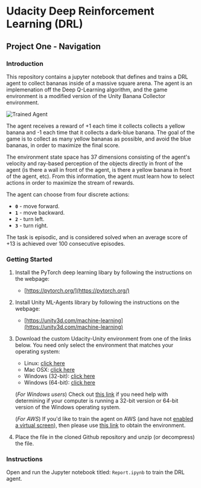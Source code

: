 [//]: # (Image References)

[image1]: https://user-images.githubusercontent.com/10624937/42135619-d90f2f28-7d12-11e8-8823-82b970a54d7e.gif "Trained Agent"

# Udacity Deep Reinforcement Learning (DRL)
##  Project One - Navigation

### Introduction

This repository contains a jupyter notebook that defines and trains a DRL agent to collect bananas inside of a massive square arena. The agent is an implemenation off the Deep Q-Learning algorithm, and the game environment is a modified version of the Unity Banana Collector environment.

![Trained Agent][image1]

The agent receives a reward of +1 each time it collects collects a yellow banana and -1 each time that it collects a dark-blue banana.  The goal of the game is to collect as many yellow bananas as possible, and avoid the blue bananas, in order to maximize the final score.

The environment state space has 37 dimensions consisting of the agent's velocity and ray-based perception of the objects directly in front of the agent (is there a wall in front of the agent, is there a yellow banana in front of the agent, etc). From this information, the agent must learn how to select actions in order to maximize the stream of rewards. 

The agent can choose from four discrete actions:
- **`0`** - move forward.
- **`1`** - move backward.
- **`2`** - turn left.
- **`3`** - turn right.

The task is episodic, and is considered solved when an average score of +13 is achieved over 100 consecutive episodes.

### Getting Started

1. Install the PyTorch deep learning libary by following the instructions on the webpage:
    - [https://pytorch.org/](https://pytorch.org/)

2. Install Unity ML-Agents library by following the instructions on the webpage:
    - [https://unity3d.com/machine-learning](https://unity3d.com/machine-learning)

3. Download the custom Udacity-Unity environment from one of the links below.  You need only select the environment that matches your operating system:
    - Linux: [click here](https://s3-us-west-1.amazonaws.com/udacity-drlnd/P1/Banana/Banana_Linux.zip)
    - Mac OSX: [click here](https://s3-us-west-1.amazonaws.com/udacity-drlnd/P1/Banana/Banana.app.zip)
    - Windows (32-bit): [click here](https://s3-us-west-1.amazonaws.com/udacity-drlnd/P1/Banana/Banana_Windows_x86.zip)
    - Windows (64-bit): [click here](https://s3-us-west-1.amazonaws.com/udacity-drlnd/P1/Banana/Banana_Windows_x86_64.zip)
    
    (_For Windows users_) Check out [this link](https://support.microsoft.com/en-us/help/827218/how-to-determine-whether-a-computer-is-running-a-32-bit-version-or-64) if you need help with determining if your computer is running a 32-bit version or 64-bit version of the Windows operating system.

    (_For AWS_) If you'd like to train the agent on AWS (and have not [enabled a virtual screen](https://github.com/Unity-Technologies/ml-agents/blob/master/docs/Training-on-Amazon-Web-Service.md)), then please use [this link](https://s3-us-west-1.amazonaws.com/udacity-drlnd/P1/Banana/Banana_Linux_NoVis.zip) to obtain the environment.

4. Place the file in the cloned Github repository and unzip (or decompress) the file. 

### Instructions

Open and run the Jupyter notebook titled: `Report.ipynb` to train the DRL agent. 

